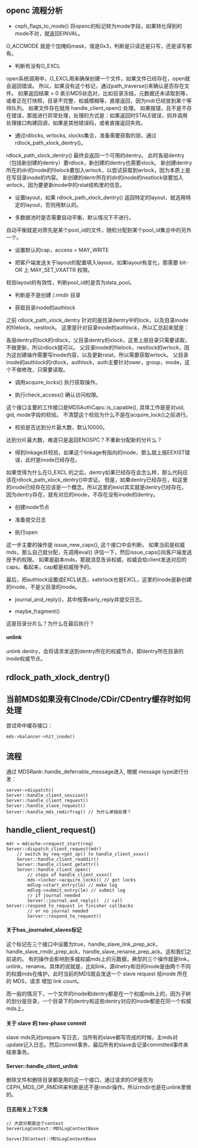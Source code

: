 ## openc 流程分析

* ceph_flags_to_mode() 将openc的标记转为mode字段，如果转化得到的mode不对，就返回EINVAL。

O_ACCMODE 就是个加掩码mask，值是0x3，判断是只读还是只写，还是读写都有。

* 判断有没有O_EXCL

open系统调用中，O_EXCL用来确保创建一个文件，如果文件已经存在，open就会返回错误。
所以，如果没有这个标记，通过path_traverse()来确认是否存在文件。
如果返回结果 > 0 表示MDS状态对，比如目录冻结，元数据还未读取到等，或者正在打快照，目录不完整，权威模糊等，直接返回，因为mdr已经放到某个等待队列。
如果文件存在就用 handle_client_open() 处理。
如果报错，且不是不存在错误，那就进行异常处理，处理的方式是：如果返回时STALE错误，则并调用处理接口构建回调，如果是其他错误码，或者直接返回失败。

* 通过rdlocks, wrlocks, xlocks集合，准备需要获取的锁，通过rdlock_path_xlock_dentry()。

rdlock_path_xlock_dentry() 最终会返回一个可用的dentry。
此时各层dentry（包括新创建的dentry）要rdlock，新创建的dentry也需要xlock。
新创建dentry所在的dir的inode的filelock要加入wrlock，以尝试获取到wrlock，因为本质上是在写目录inode的内容。
新创建的dentr所在的dir的inode的nestlock锁要加入wrlock，因为要更新inode中的rstat结构里的信息。

* 设置layout，如果 rdlock_path_xlock_dentry() 返回特定的layout，就选用特定的layout，否则用默认的。

* 多数据池时是否需要自动平衡，默认情况下不进行。

自动平衡就是对原先是某个pool_id的文件，随机分配到某个pool_id集合中的另外一个。

* 设置默认的cap，access = MAY_WRITE

* 把客户端发送关于layout的配置填入layout，如果layout有变化，那需要 bit-OR 上 MAY_SET_VXATTR 权限。

校验layout的有效性，判断pool_id的是否为data_pool。

* 判断是不是创建 /.rmdir 目录

* 获取目录inode的authlock

之前 rdlock_path_xlock_dentry 针对的是目录dentry中的lock，以及目录inode的filelock，nestlock。
这里是针对目录inode的authlock，所以汇总起来就是：

各层dentry的lock的rdlock，父目录dentry的xlock，这里上层目录只需要读取，不做更新，所以rdlock就可以。
父目录inode的filelock，nestlock的wrlock，因为这创建操作需要写inode内容，以及更新rstat，所以需要获取wrlock。
父目录inode的authlock的rdlock，authlock，auth主要针对ower，group，mode，这个不做修改，只需要读取。

* 调用acquire_locks() 执行获取操作。

* 执行check_access() 确认访问权限。

这个接口主要的工作接口是MDSAuthCaps::is_capable(), 具体工作是是对uid, gid, mode字段的校验。
不清楚这个校验为什么不是在acquire_lock()之前进行。

* 校验是否达到分片最大数，默认10000。

达到分片最大数，难道只是返回ENOSPC？不重新分配新的分片么？

* 得到linkage并校验，如果这个linkage有指向的inode，那么就上报EEXIST错误，此时是inode已经存在。

如果觉得为什么在O_EXCL 的之后，dentry如果已经存在会怎么样，那么代码应该在rdlock_path_xlock_dentry()中求证。
但是，如果dentry已经存在，和这里的inode已经存在应该是一个概念。所以这里的exist其实就是dentry已经存在。
因为dentry存在，就有对应的inode，不存在没有inode的dentry。

* 创建inode节点

* 准备提交日志

* 执行open

这一步主要的操作是 issue_new_caps(), 这个接口中会判断。
如果当前是权威mds，那么自己就分配，先调用eval() 评估一下，然后issue_caps()向客户端发送授予的权限。
如果是副本mds，那就消息告诉权威，权威会给client发送对应的caps。看起来，cap都是权威授予的。

最后，把authlock设置成EXCL状态，xattrlock也是EXCL，这里的inode是新创建的inode，不是父目录的inode。

* journal_and_reply()，其中按需early_reply并提交日志。

* maybe_fragment() 

这是目录分片么？为什么在最后执行？


#### unlink
 unlink dentry，会将请求发送到dentry所在的权威节点，即dentry所在目录的inode权威节点。


## rdlock_path_xlock_dentry()

## 当前MDS如果没有CInode/CDir/CDentry缓存时如何处理

尝试命中缓存接口：
```
mds->balancer->hit_inode()
```


## 流程

通过 MDSRank::handle_deferrable_message进入, 根据 message type进行分发：
                    
    server->dispatch()
    Server::handle_client_session()
    Server::handle_client_request()
    Server::handle_slave_request()
    Server::handle_mds_rmdirfrag() // 为什么单独处理？
    
##  handle_client_request()

    mdr = mdcache->request_start(req)
    Server::dispatch_client_request(mdr)
        // switch by req->get_op() to handle_client_xxxx()
        Server::handle_client_readdir()
        Server::handle_client_getattr()
        Server::handle_client_open()
            // steps of handle_client_xxxx() 
            mds->locker->acquire_locks() // got locks
            mdlog->start_entry(le) // make log
            mdlog->submit_entry(le) // submit log
            // if journal needed
            Server::journal_and_reply()  // call  Server::respond_to_request in finisher callbacks
            // or no journal needed
            Server::respond_to_request()

#### 关于has_journaled_slaves标记

这个标记在三个接口中设置为true，handle_slave_link_prep_ack，handle_slave_rmdir_prep_ack，handle_slave_rename_prep_ack。这和我们之前说的。
有的操作会影响到多威权威mds上的元数据，典型的三个操作就是link，unlink，rename。具体的说就是，比如link，源dnetry和目的inode是由两个不同的权威mds在维护。此时当前的MDS就会发送一个 slave request 给inode 所在的 MDS，请求 增加 link count。

而一般的情况下，一个文件的inode和dentry都是在一个权威mds上的，因为子树的划分是目录，一个目录下的dentry和这些dentry对应的inode都是在同一个权威mds上。

#### 关于 slave 的 two-phase commit

slave mds先对prepare 写日志，当所有的slave都写完成的时候，主mds对update记入日志。然后commit事务，最后所有的slave会记录committed事件来结束事务。

#### Server::handle_client_unlink

删除文件和删除目录都是用的这一个接口，通过请求的OP是否为CEPH_MDS_OP_RMDIR来判断是还不是rmdir操作。所以rmdir也是在unlink里做的。

#### 日志相关上下文类

    // 大部分都是这个context
    ServerLogContext::MDSLogContextBase
    
    ServerIOContext::MDSLogContextBase

